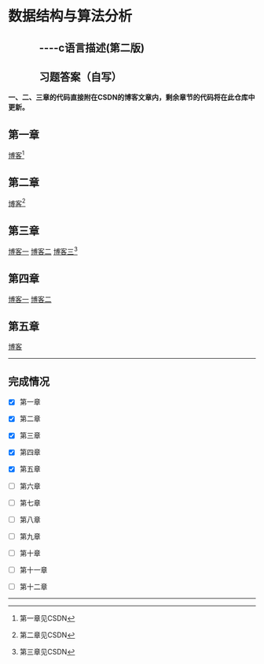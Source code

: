 # 数据结构与算法分析
## &emsp;&emsp;&emsp;----c语言描述(第二版)
## &emsp;&emsp;&emsp;习题答案（自写）

**一、二、三章的代码直接附在CSDN的博客文章内，剩余章节的代码将在此仓库中更新。**
## 第一章
[博客](https://blog.csdn.net/fuluoyide312/article/details/106541609)[^1]
## 第二章
[博客](https://blog.csdn.net/fuluoyide312/article/details/106541739)[^2]
## 第三章
[博客一](https://blog.csdn.net/fuluoyide312/article/details/107072747)
[博客二](https://blog.csdn.net/fuluoyide312/article/details/107073485)
[博客三](https://blog.csdn.net/fuluoyide312/article/details/107073901)[^3]
## 第四章
[博客一](https://blog.csdn.net/fuluoyide312/article/details/110231695)
[博客二](https://blog.csdn.net/fuluoyide312/article/details/110483707)
## 第五章
[博客](https://blog.csdn.net/fuluoyide312/article/details/111825000)





---------
## 完成情况
- [x] 第一章
- [x] 第二章
- [x] 第三章
- [x] 第四章
- [x] 第五章
- [ ] 第六章
- [ ] 第七章
- [ ] 第八章
- [ ] 第九章
- [ ] 第十章
- [ ] 第十一章
- [ ] 第十二章



----------
[^1]:第一章见CSDN
[^2]:第二章见CSDN
[^3]:第三章见CSDN